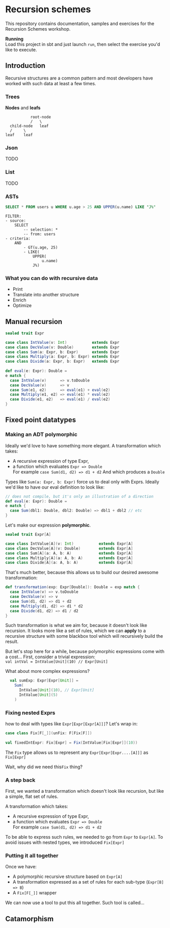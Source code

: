 Recursion schemes
=========================

This repository contains documentation, samples and exercises for the Recursion Schemes workshop.

**Running**  
Load this project in sbt and just launch `run`, then select the exercise you'd like to execute.

## Introduction

Recursive structures are a common pattern and most developers have worked with such data at least a few times. 

### Trees
**Nodes** and **leafs**

```
           root-node
           /   \    
  child-node   leaf
  /     \
leaf    leaf  
```

### Json

TODO

### List

TODO

### ASTs

```sql
SELECT * FROM users u WHERE u.age > 25 AND UPPER(u.name) LIKE "J%"  
```

```
FILTER:
- source:  
    SELECT  
        -- selection: *  
        -- from: users  
- criteria:  
    AND  
        - GT(u.age, 25)  
        - LIKE(  
            UPPER(  
                u.name)  
            J%)      
```

### What you can do with recursive data
- Print
- Translate into another structure
- Enrich
- Optimize


## Manual recursion 

```scala
sealed trait Expr

case class IntValue(v: Int)           extends Expr
case class DecValue(v: Double)        extends Expr
case class Sum(a: Expr, b: Expr)      extends Expr
case class Multiply(a: Expr, b: Expr) extends Expr
case class Divide(a: Expr, b: Expr)   extends Expr
  
def eval(e: Expr): Double =
e match {
  case IntValue(v)      => v.toDouble
  case DecValue(v)      => v
  case Sum(e1, e2)      => eval(e1) + eval(e2)
  case Multiply(e1, e2) => eval(e1) * eval(e2)
  case Divide(e1, e2)   => eval(e1) / eval(e2)
}
```

## Fixed point datatypes

### Making an ADT polymorphic

Ideally we'd love to have something more elegant.
A transformation which takes:
- A recursive expression of type Expr, 
- a function which evaluates `Expr => Double`  
  For example `case Sum(d1, d2) => d1 + d2`
And which produces a `Double`

Types like `Sum(a: Expr, b: Expr)` force us to deal only with Exprs. 
Ideally we'd like to have our eval definition to look like:
```scala
// does not compile, but it's only an illustration of a direction
def eval(e: Expr): Double = 
e match {
  case Sum(dbl1: Double, dbl2: Double) => dbl1 + dbl2 // etc
} 
``` 

Let's make our expression **polymorphic**.

```scala
sealed trait Expr[A]

case class IntValue[A](v: Int)           extends Expr[A]
case class DecValue[A](v: Double)        extends Expr[A]
case class Sum[A](a: A, b: A)            extends Expr[A]
case class Multiply[A](a: A, b: A)       extends Expr[A]
case class Divide[A](a: A, b: A)         extends Expr[A]
```

That's much better, because this allows us to build our desired awesome
transformation:
```scala 
def transformation(exp: Expr[Double]): Double = exp match {
  case IntValue(v) => v.toDouble
  case DecValue(v) => v
  case Sum(d1, d2) => d1 + d2
  case Multiply(d1, d2) => d1 * d2
  case Divide(d1, d2) => d1 / d2
} 
```
Such transformation is what we aim for, because it doesn't look like
recursion. It looks more like a set of rules, which we can **apply** to
a recursive structure with some blackbox tool which will recursively
build the result.

But let's stop here for a while, because polymorphic expressions
come with a cost... First, consider a trivial expression:  
`val intVal = IntValue[Unit](10) // Expr[Unit]`

What about more complex expressions?

```scala
  val sumExp: Expr[Expr[Unit]] =
    Sum(
      IntValue[Unit](10), // Expr[Unit]
      IntValue[Unit](5)
    )
```

### Fixing nested Exprs

how to deal with types like `Expr[Expr[Expr[A]]]`?
Let's wrap in:  

```scala
case class Fix[F[_]](unFix: F[Fix[F]])
  
val fixedIntExpr: Fix[Expr] = Fix(IntValue[Fix[Expr]](10))
```

The `Fix` type allows us to represent any `Expr[Expr[Expr....[A]]]` as `Fix[Expr]`

Wait, why did we need this`Fix` thing?

### A step back

First, we wanted a transformation which doesn't look like recursion,
but like a simple, flat set of rules. 

A transformation which takes:
- A recursive expression of type Expr, 
- a function which evaluates `Expr => Double`  
  For example `case Sum(d1, d2) => d1 + d2`

To be able to express such rules, we needed to go from `Expr` to `Expr[A]`.
To avoid issues with nested types, we introduced `Fix[Expr]`

### Putting it all together

Once we have:
- A polymorphic recursive structure based on `Expr[A]`
- A transformation expressed as a set of rules for 
  each sub-type (`Expr[B] => B`)
- A `Fix[F[_]]` wrapper

We can now use a tool to put this all together. Such tool is called...

## Catamorphism


